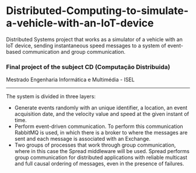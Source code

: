# Distributed-Computing-to-simulate-a-vehicle-with-an-IoT-device
Distributed Systems project that works as a simulator of a vehicle with an IoT device, sending instantaneous speed messages to a system of event-based communication and group communication.

### Final project of the subject CD (Computação Distribuida)

Mestrado Engenharia Informática e Multimédia - ISEL

---

The system is divided in three layers:

* Generate events randomly with an unique identifier, a location, an event acquisition date, and the velocity value and speed at the given instant of time.
* Perform event-driven communication. To perform this communication RabbitMQ is used, in which there is a broker to 
where the messages are sent and each message is associated with an Exchange.
* Two groups of processes that work through group communication, where in this case the Spread middleware will be used. Spread 
performs group communication for distributed applications with reliable multicast and full causal ordering of messages, even in the presence of failures.
